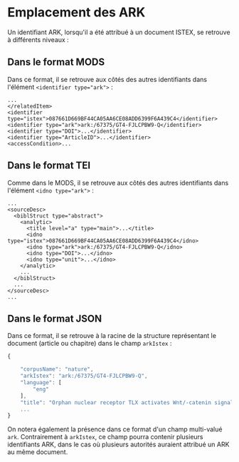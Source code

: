 # Emplacement des ARK

Un identifiant ARK, lorsqu'il a été attribué à un document ISTEX, se retrouve à différents niveaux :

## Dans le format MODS

Dans ce format, il se retrouve aux côtés des autres identifiants dans l'élément `<identifier type="ark">` :

```markup
...
</relatedItem>
<identifier type="istex">087661D669BF44CA05AA6CE08ADD6399F6A439C4</identifier>
<identifier type="ark">ark:/67375/GT4-FJLCPBW9-Q</identifier>
<identifier type="DOI">...</identifier>
<identifier type="ArticleID">...</identifier>
<accessCondition>...
```

## Dans le format TEI

Comme dans le MODS, il se retrouve aux côtés des autres identifiants dans l'élément `<idno type="ark">` :

```markup
...
<sourceDesc>
  <biblStruct type="abstract">
    <analytic>
      <title level="a" type="main">...</title>
      <idno type="istex">087661D669BF44CA05AA6CE08ADD6399F6A439C4</idno>
      <idno type="ark">ark:/67375/GT4-FJLCPBW9-Q</idno>
      <idno type="DOI">...</idno>
      <idno type="unit">...</idno>
    </analytic>
    ...
  </biblStruct>
  ...
</sourceDesc>
...
```

## Dans le format JSON

Dans ce format, il se retrouve à la racine de la structure représentant le document \(article ou chapitre\) dans le champ `arkIstex` :

```javascript
{

    "corpusName": "nature",
    "arkIstex": "ark:/67375/GT4-FJLCPBW9-Q",
    "language": [
        "eng"
    ],
    "title": "Orphan nuclear receptor TLX activates Wnt/-catenin signalling to stimulate neural stem cell proliferation and self-renewal",
    ...
}
```

On notera également la présence dans ce format d'un champ multi-valué `ark`. Contrairement à `arkIstex`, ce champ pourra contenir plusieurs identifiants ARK, dans le cas où plusieurs autorités auraient attribué un ARK au même document.


